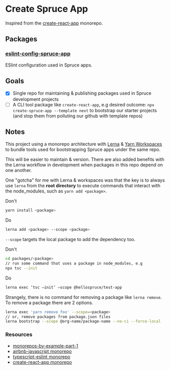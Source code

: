 # Create Spruce App

Inspired from the [create-react-app](https://github.com/facebook/create-react-app) monorepo.

## Packages

### [eslint-config-spruce-app](packages/eslint-config-spruce-app/README.md)

ESlint configuration used in Spruce apps.

## Goals

- [x] Single repo for maintaining & publishing packages used in Spruce development projects
- [ ] A CLI tool package like `create-react-app`, e.g desired outcome: `npx create-spruce-app --template next` to bootstrap our starter projects (and stop them from polluting our github with template repos)

## Notes

This project using a monorepo architecture with [Lerna](https://github.com/lerna/lerna) & [Yarn Workspaces](https://classic.yarnpkg.com/en/docs/workspaces/) to bundle tools used for bootstrapping Spruce apps under the same repo.

This will be easier to maintain & version. There are also added benefits with the Lerna workflow in development when packages in this repo depend on one another.

One "gotcha" for me with Lerna & workspaces was that the key is to always use `lerna` from the **root directory** to execute commands that interact with the node_modules, such as `yarn add <package>`.

Don't

```bash
yarn install <package>
```

Do

```bash
lerna add <package> --scope <package>
```

`--scope` targets the local package to add the dependency too.

Don't

```bash
cd packages/<package>
// run some command that uses a package in node_modules, e.g
npx tsc --init
```

Do

```bash
lerna exec ’tsc —init’ —scope @hellospruce/test-app
```

Strangely, there is no command for removing a package like `lerna remove`. To remove a package there are 2 options.

```bash
lerna exec 'yarn remove foo' --scope=<package>
// or, remove packages from package.json files
lerna bootstrap --scope @org-name/package-name --no-ci --force-local
```

### Resources

- [monorepos-by-example-part-1](https://codeburst.io/monorepos-by-example-part-1-3a883b49047e)
- [airbnb-javascript monorepo](https://github.com/airbnb/javascript)
- [typescript-eslint monorepo](https://github.com/typescript-eslint/typescript-eslint)
- [create-react-app monorepo](https://github.com/facebook/create-react-app)
